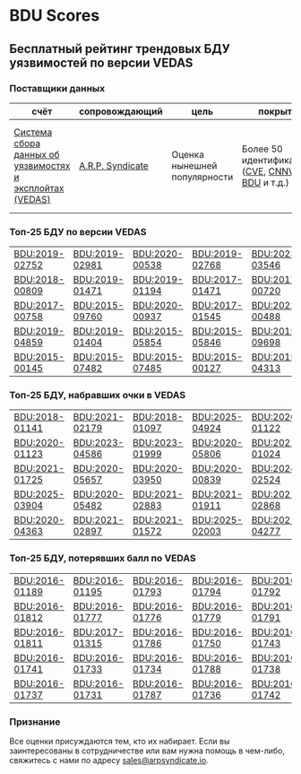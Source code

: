 
# BDU Scores
## Бесплатный рейтинг трендовых БДУ уязвимостей по версии VEDAS

### Поставщики данных
| счёт | cопровождающий | цель | покрытие | определение | частота |
| ----- | ---------- | ------- | -------- | ----------- | --------- |
| [Система сбора данных об уязвимостях и эксплойтах (VEDAS)](https://vedas.arpsyndicate.io) | [A.R.P. Syndicate](https://www.arpsyndicate.io) | Оценка нынешней популярности | Более 50 идентификаторов ([CVE](https://github.com/ARPSyndicate/cve-scores), [CNNVD](https://github.com/ARPSyndicate/cnnvd-scores), [BDU](https://github.com/ARPSyndicate/bdu-scores) и т.д.) | Аналитические данные с открытым исходным кодом (OSINT), полученные от [Exploit Observer](https://www.exploit.observer) | 6-8 часов |



<h3>Топ-25 БДУ по версии VEDAS</h3>

<table>
  <tr>
    <td><a href='https://vedas.arpsyndicate.io/?vuln=BDU:2019-02752'>BDU:2019-02752</a></td>
    <td><a href='https://vedas.arpsyndicate.io/?vuln=BDU:2019-02981'>BDU:2019-02981</a></td>
    <td><a href='https://vedas.arpsyndicate.io/?vuln=BDU:2020-00538'>BDU:2020-00538</a></td>
    <td><a href='https://vedas.arpsyndicate.io/?vuln=BDU:2019-02768'>BDU:2019-02768</a></td>
    <td><a href='https://vedas.arpsyndicate.io/?vuln=BDU:2023-03546'>BDU:2023-03546</a></td>
  </tr>
  <tr>
    <td><a href='https://vedas.arpsyndicate.io/?vuln=BDU:2018-00809'>BDU:2018-00809</a></td>
    <td><a href='https://vedas.arpsyndicate.io/?vuln=BDU:2019-01471'>BDU:2019-01471</a></td>
    <td><a href='https://vedas.arpsyndicate.io/?vuln=BDU:2019-01194'>BDU:2019-01194</a></td>
    <td><a href='https://vedas.arpsyndicate.io/?vuln=BDU:2017-01471'>BDU:2017-01471</a></td>
    <td><a href='https://vedas.arpsyndicate.io/?vuln=BDU:2017-00720'>BDU:2017-00720</a></td>
  </tr>
  <tr>
    <td><a href='https://vedas.arpsyndicate.io/?vuln=BDU:2017-00758'>BDU:2017-00758</a></td>
    <td><a href='https://vedas.arpsyndicate.io/?vuln=BDU:2015-09760'>BDU:2015-09760</a></td>
    <td><a href='https://vedas.arpsyndicate.io/?vuln=BDU:2020-00937'>BDU:2020-00937</a></td>
    <td><a href='https://vedas.arpsyndicate.io/?vuln=BDU:2017-01545'>BDU:2017-01545</a></td>
    <td><a href='https://vedas.arpsyndicate.io/?vuln=BDU:2022-00488'>BDU:2022-00488</a></td>
  </tr>
  <tr>
    <td><a href='https://vedas.arpsyndicate.io/?vuln=BDU:2019-04859'>BDU:2019-04859</a></td>
    <td><a href='https://vedas.arpsyndicate.io/?vuln=BDU:2019-01404'>BDU:2019-01404</a></td>
    <td><a href='https://vedas.arpsyndicate.io/?vuln=BDU:2015-05854'>BDU:2015-05854</a></td>
    <td><a href='https://vedas.arpsyndicate.io/?vuln=BDU:2015-05846'>BDU:2015-05846</a></td>
    <td><a href='https://vedas.arpsyndicate.io/?vuln=BDU:2015-09698'>BDU:2015-09698</a></td>
  </tr>
  <tr>
    <td><a href='https://vedas.arpsyndicate.io/?vuln=BDU:2015-00145'>BDU:2015-00145</a></td>
    <td><a href='https://vedas.arpsyndicate.io/?vuln=BDU:2015-07482'>BDU:2015-07482</a></td>
    <td><a href='https://vedas.arpsyndicate.io/?vuln=BDU:2015-07485'>BDU:2015-07485</a></td>
    <td><a href='https://vedas.arpsyndicate.io/?vuln=BDU:2015-00127'>BDU:2015-00127</a></td>
    <td><a href='https://vedas.arpsyndicate.io/?vuln=BDU:2015-04313'>BDU:2015-04313</a></td>
  </tr>
</table>


<h3>Топ-25 БДУ, набравших очки в VEDAS</h3>

<table>
  <tr>
    <td><a href='https://vedas.arpsyndicate.io/?vuln=BDU:2018-01141'>BDU:2018-01141</a></td>
    <td><a href='https://vedas.arpsyndicate.io/?vuln=BDU:2021-02179'>BDU:2021-02179</a></td>
    <td><a href='https://vedas.arpsyndicate.io/?vuln=BDU:2018-01097'>BDU:2018-01097</a></td>
    <td><a href='https://vedas.arpsyndicate.io/?vuln=BDU:2025-04924'>BDU:2025-04924</a></td>
    <td><a href='https://vedas.arpsyndicate.io/?vuln=BDU:2020-01122'>BDU:2020-01122</a></td>
  </tr>
  <tr>
    <td><a href='https://vedas.arpsyndicate.io/?vuln=BDU:2020-01123'>BDU:2020-01123</a></td>
    <td><a href='https://vedas.arpsyndicate.io/?vuln=BDU:2023-04586'>BDU:2023-04586</a></td>
    <td><a href='https://vedas.arpsyndicate.io/?vuln=BDU:2023-01999'>BDU:2023-01999</a></td>
    <td><a href='https://vedas.arpsyndicate.io/?vuln=BDU:2020-05806'>BDU:2020-05806</a></td>
    <td><a href='https://vedas.arpsyndicate.io/?vuln=BDU:2021-01024'>BDU:2021-01024</a></td>
  </tr>
  <tr>
    <td><a href='https://vedas.arpsyndicate.io/?vuln=BDU:2021-01725'>BDU:2021-01725</a></td>
    <td><a href='https://vedas.arpsyndicate.io/?vuln=BDU:2020-05657'>BDU:2020-05657</a></td>
    <td><a href='https://vedas.arpsyndicate.io/?vuln=BDU:2020-03950'>BDU:2020-03950</a></td>
    <td><a href='https://vedas.arpsyndicate.io/?vuln=BDU:2020-00839'>BDU:2020-00839</a></td>
    <td><a href='https://vedas.arpsyndicate.io/?vuln=BDU:2024-02524'>BDU:2024-02524</a></td>
  </tr>
  <tr>
    <td><a href='https://vedas.arpsyndicate.io/?vuln=BDU:2025-03904'>BDU:2025-03904</a></td>
    <td><a href='https://vedas.arpsyndicate.io/?vuln=BDU:2020-05482'>BDU:2020-05482</a></td>
    <td><a href='https://vedas.arpsyndicate.io/?vuln=BDU:2021-02883'>BDU:2021-02883</a></td>
    <td><a href='https://vedas.arpsyndicate.io/?vuln=BDU:2021-01911'>BDU:2021-01911</a></td>
    <td><a href='https://vedas.arpsyndicate.io/?vuln=BDU:2021-02868'>BDU:2021-02868</a></td>
  </tr>
  <tr>
    <td><a href='https://vedas.arpsyndicate.io/?vuln=BDU:2020-04363'>BDU:2020-04363</a></td>
    <td><a href='https://vedas.arpsyndicate.io/?vuln=BDU:2021-02897'>BDU:2021-02897</a></td>
    <td><a href='https://vedas.arpsyndicate.io/?vuln=BDU:2021-01572'>BDU:2021-01572</a></td>
    <td><a href='https://vedas.arpsyndicate.io/?vuln=BDU:2025-02003'>BDU:2025-02003</a></td>
    <td><a href='https://vedas.arpsyndicate.io/?vuln=BDU:2021-04277'>BDU:2021-04277</a></td>
  </tr>
</table>


<h3>Топ-25 БДУ, потерявших балл по VEDAS</h3>

<table>
  <tr>
    <td><a href='https://vedas.arpsyndicate.io/?vuln=BDU:2016-01189'>BDU:2016-01189</a></td>
    <td><a href='https://vedas.arpsyndicate.io/?vuln=BDU:2016-01195'>BDU:2016-01195</a></td>
    <td><a href='https://vedas.arpsyndicate.io/?vuln=BDU:2016-01793'>BDU:2016-01793</a></td>
    <td><a href='https://vedas.arpsyndicate.io/?vuln=BDU:2016-01794'>BDU:2016-01794</a></td>
    <td><a href='https://vedas.arpsyndicate.io/?vuln=BDU:2016-01792'>BDU:2016-01792</a></td>
  </tr>
  <tr>
    <td><a href='https://vedas.arpsyndicate.io/?vuln=BDU:2016-01812'>BDU:2016-01812</a></td>
    <td><a href='https://vedas.arpsyndicate.io/?vuln=BDU:2016-01777'>BDU:2016-01777</a></td>
    <td><a href='https://vedas.arpsyndicate.io/?vuln=BDU:2016-01776'>BDU:2016-01776</a></td>
    <td><a href='https://vedas.arpsyndicate.io/?vuln=BDU:2016-01779'>BDU:2016-01779</a></td>
    <td><a href='https://vedas.arpsyndicate.io/?vuln=BDU:2016-01791'>BDU:2016-01791</a></td>
  </tr>
  <tr>
    <td><a href='https://vedas.arpsyndicate.io/?vuln=BDU:2016-01811'>BDU:2016-01811</a></td>
    <td><a href='https://vedas.arpsyndicate.io/?vuln=BDU:2017-01315'>BDU:2017-01315</a></td>
    <td><a href='https://vedas.arpsyndicate.io/?vuln=BDU:2016-01786'>BDU:2016-01786</a></td>
    <td><a href='https://vedas.arpsyndicate.io/?vuln=BDU:2016-01750'>BDU:2016-01750</a></td>
    <td><a href='https://vedas.arpsyndicate.io/?vuln=BDU:2016-01743'>BDU:2016-01743</a></td>
  </tr>
  <tr>
    <td><a href='https://vedas.arpsyndicate.io/?vuln=BDU:2016-01741'>BDU:2016-01741</a></td>
    <td><a href='https://vedas.arpsyndicate.io/?vuln=BDU:2016-01733'>BDU:2016-01733</a></td>
    <td><a href='https://vedas.arpsyndicate.io/?vuln=BDU:2016-01734'>BDU:2016-01734</a></td>
    <td><a href='https://vedas.arpsyndicate.io/?vuln=BDU:2016-01788'>BDU:2016-01788</a></td>
    <td><a href='https://vedas.arpsyndicate.io/?vuln=BDU:2016-01738'>BDU:2016-01738</a></td>
  </tr>
  <tr>
    <td><a href='https://vedas.arpsyndicate.io/?vuln=BDU:2016-01737'>BDU:2016-01737</a></td>
    <td><a href='https://vedas.arpsyndicate.io/?vuln=BDU:2016-01731'>BDU:2016-01731</a></td>
    <td><a href='https://vedas.arpsyndicate.io/?vuln=BDU:2016-01787'>BDU:2016-01787</a></td>
    <td><a href='https://vedas.arpsyndicate.io/?vuln=BDU:2016-01736'>BDU:2016-01736</a></td>
    <td><a href='https://vedas.arpsyndicate.io/?vuln=BDU:2016-01742'>BDU:2016-01742</a></td>
  </tr>
</table>


### Признание
Все оценки присуждаются тем, кто их набирает.
Если вы заинтересованы в сотрудничестве или вам нужна помощь в чем-либо, свяжитесь с нами по адресу [sales@arpsyndicate.io](mailto:sales@arpsyndicate.io).

